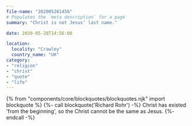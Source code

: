 ```yaml
---
file-name: "202005281456"
# Populates the `meta description` for a page
summary: "Christ is not Jesus’ last name."

date: 2020-05-28T14:56:00

location:
  locality: "Crawley"
  country_name: "UK"
category:
- "religion"
- "christ"
- "quote"
- "life"
---
```


{% from "components/core/blockquotes/blockquotes.njk" import blockquote %}
{%- call blockquote('Richard Rohr') -%}
  Christ has existed 'from the beginning', so the Christ cannot be the same as Jesus.
{%- endcall -%}
